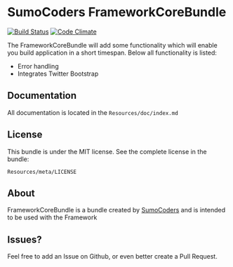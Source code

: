 # SumoCoders FrameworkCoreBundle

[![Build Status](https://travis-ci.org/sumocoders/FrameworkCoreBundle.svg?branch=master)](https://travis-ci.org/sumocoders/FrameworkCoreBundle) [![Code Climate](https://codeclimate.com/github/sumocoders/FrameworkCoreBundle/badges/gpa.svg)](https://codeclimate.com/github/sumocoders/FrameworkCoreBundle)

The FrameworkCoreBundle will add some functionality which will enable you build
application in a short timespan. Below all functionality is listed:

* Error handling
* Integrates Twitter Bootstrap

## Documentation

All documentation is located in the `Resources/doc/index.md`

## License

This bundle is under the MIT license. See the complete license in the bundle:

    Resources/meta/LICENSE

## About

FrameworkCoreBundle is a bundle created by [SumoCoders](https://github.com/sumocoders)
and is intended to be used with the Framework

## Issues?

Feel free to add an Issue on Github, or even better create a Pull Request.
